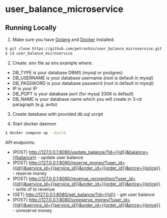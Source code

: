 # user_balance_microservice

## Running Locally

1) Make sure you have [Golang](https://go.dev/doc/install) and [Docker](https://docs.docker.com/get-docker/) installed.

```sh
$ git clone https://github.com/petrashin/user_balance_microservice.git # or clone your own fork
$ cd user_balance_microservice
```

2) Create .env file as env.example where:
- DB_TYPE is your database DBMS (mysql or postgres)
- DB_USERNAME is your database username (root is default in mysql)
- DB_PASSWORD is your database password (root is default in mysql)
- IP is your IP
- DB_POPT is your database port (for mysql 3306 is default)
- DB_NAME is your database name which you will create in 3-rd paragraph (e.g. avito)

3) Create database with provided db.sql script

4) Start docker daemon

```sh
$ docker compose up --build
```

API endpoints:
- (POST) http://127.0.0.1:8080/update_balance/?id={{id}}&balance={{balance}} - update user balance <br>
- (POST) http://127.0.0.1:8080/reserve_money/?user_id={{id}}&service_id={{service_id}}&order_id={{order_id}}&price={{price}} - reserve money <br>
- (POST) http://127.0.0.1:8080/revenue_recognition/?user_id={{id}}&service_id={{service_id}}&order_id={{order_id}}&price={{price}} - write of to revenue <br>
- (GET) http://127.0.0.1:8080/get_balance/?id={{id}} - get user balance <br>
- (POST) http://127.0.0.1:8080/unreserve_money/?user_id={{id}}&service_id={{service_id}}&order_id={{order_id}}&price={{price}} - unreserve money <br>
